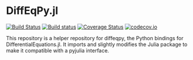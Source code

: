 # DiffEqPy.jl

[![Build Status](https://travis-ci.org/JuliaDiffEq/DiffEqPy.jl.svg?branch=master)](https://travis-ci.org/JuliaDiffEq/DiffEqPy.jl)
[![Build status](https://ci.appveyor.com/api/projects/status/wduvj908pwu79smf?svg=true)](https://ci.appveyor.com/project/ChrisRackauckas/diffeqpy-jl)
[![Coverage Status](https://coveralls.io/repos/ChrisRackauckas/DiffEqPy.jl/badge.svg?branch=master&service=github)](https://coveralls.io/github/ChrisRackauckas/DiffEqPy.jl?branch=master)
[![codecov.io](http://codecov.io/github/ChrisRackauckas/DiffEqPy.jl/coverage.svg?branch=master)](http://codecov.io/github/ChrisRackauckas/DiffEqPy.jl?branch=master)

This repository is a helper repository for diffeqpy, the Python bindings for
DifferentialEquations.jl. It imports and slightly modifies the Julia package
to make it compatible with a pyjulia interface.
